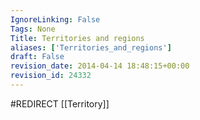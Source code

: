 ```yaml
---
IgnoreLinking: False
Tags: None
Title: Territories and regions
aliases: ['Territories_and_regions']
draft: False
revision_date: 2014-04-14 18:48:15+00:00
revision_id: 24332
---
```


#REDIRECT [[Territory]]